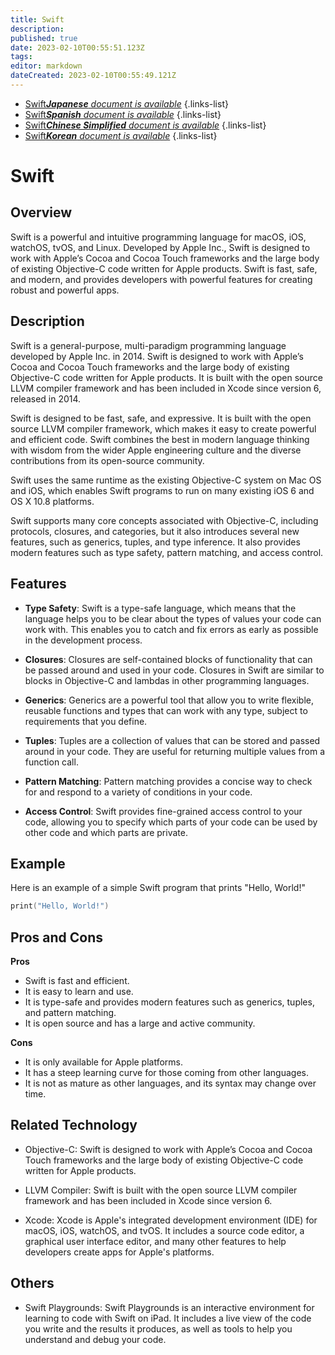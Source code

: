 ```yaml
---
title: Swift
description: 
published: true
date: 2023-02-10T00:55:51.123Z
tags: 
editor: markdown
dateCreated: 2023-02-10T00:55:49.121Z
---
```


- [Swift***Japanese** document is available*](/ja/Knowledge-base/Dictionary/swift)
{.links-list}
- [Swift***Spanish** document is available*](/es/Knowledge-base/Dictionary/swift)
{.links-list}
- [Swift***Chinese Simplified** document is available*](/zh/Knowledge-base/Dictionary/swift)
{.links-list}
- [Swift***Korean** document is available*](/ko/Knowledge-base/Dictionary/swift)
{.links-list}


# Swift

## Overview
Swift is a powerful and intuitive programming language for macOS, iOS, watchOS, tvOS, and Linux. Developed by Apple Inc., Swift is designed to work with Apple’s Cocoa and Cocoa Touch frameworks and the large body of existing Objective-C code written for Apple products. Swift is fast, safe, and modern, and provides developers with powerful features for creating robust and powerful apps.

## Description
Swift is a general-purpose, multi-paradigm programming language developed by Apple Inc. in 2014. Swift is designed to work with Apple’s Cocoa and Cocoa Touch frameworks and the large body of existing Objective-C code written for Apple products. It is built with the open source LLVM compiler framework and has been included in Xcode since version 6, released in 2014.

Swift is designed to be fast, safe, and expressive. It is built with the open source LLVM compiler framework, which makes it easy to create powerful and efficient code. Swift combines the best in modern language thinking with wisdom from the wider Apple engineering culture and the diverse contributions from its open-source community.

Swift uses the same runtime as the existing Objective-C system on Mac OS and iOS, which enables Swift programs to run on many existing iOS 6 and OS X 10.8 platforms.

Swift supports many core concepts associated with Objective-C, including protocols, closures, and categories, but it also introduces several new features, such as generics, tuples, and type inference. It also provides modern features such as type safety, pattern matching, and access control.

## Features

- **Type Safety**: Swift is a type-safe language, which means that the language helps you to be clear about the types of values your code can work with. This enables you to catch and fix errors as early as possible in the development process.

- **Closures**: Closures are self-contained blocks of functionality that can be passed around and used in your code. Closures in Swift are similar to blocks in Objective-C and lambdas in other programming languages.

- **Generics**: Generics are a powerful tool that allow you to write flexible, reusable functions and types that can work with any type, subject to requirements that you define.

- **Tuples**: Tuples are a collection of values that can be stored and passed around in your code. They are useful for returning multiple values from a function call.

- **Pattern Matching**: Pattern matching provides a concise way to check for and respond to a variety of conditions in your code.

- **Access Control**: Swift provides fine-grained access control to your code, allowing you to specify which parts of your code can be used by other code and which parts are private.

## Example
Here is an example of a simple Swift program that prints "Hello, World!"

```swift
print("Hello, World!")
```

## Pros and Cons

**Pros**

- Swift is fast and efficient.
- It is easy to learn and use.
- It is type-safe and provides modern features such as generics, tuples, and pattern matching.
- It is open source and has a large and active community.

**Cons**

- It is only available for Apple platforms.
- It has a steep learning curve for those coming from other languages.
- It is not as mature as other languages, and its syntax may change over time.

## Related Technology

- Objective-C: Swift is designed to work with Apple’s Cocoa and Cocoa Touch frameworks and the large body of existing Objective-C code written for Apple products.

- LLVM Compiler: Swift is built with the open source LLVM compiler framework and has been included in Xcode since version 6.

- Xcode: Xcode is Apple's integrated development environment (IDE) for macOS, iOS, watchOS, and tvOS. It includes a source code editor, a graphical user interface editor, and many other features to help developers create apps for Apple's platforms. 

## Others

- Swift Playgrounds: Swift Playgrounds is an interactive environment for learning to code with Swift on iPad. It includes a live view of the code you write and the results it produces, as well as tools to help you understand and debug your code.